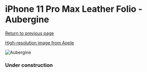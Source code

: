 # iPhone 11 Pro Max Leather Folio - Aubergine

[Return to previous page](/iphone_11)

[High-resolution image from Apple](https://store.storeimages.cdn-apple.com/8756/as-images.apple.com/is/MX092?wid=4500&hei=4500&fmt=png)

<div style="width: 384px"><img src="/everypreview/MX092.png" alt="Aubergine"></div>

### Under construction
